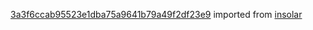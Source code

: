 [3a3f6ccab95523e1dba75a9641b79a49f2df23e9](https://github.com/insolar/insolar/commit/3a3f6ccab95523e1dba75a9641b79a49f2df23e9) imported from [insolar](https://github.com/insolar/insolar)
